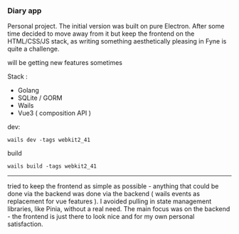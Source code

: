 ### Diary app 

Personal project. The initial version was built on pure Electron. After some time decided to move away from it but keep the frontend on the HTML/CSS/JS stack, as writing something aesthetically pleasing in Fyne is quite a challenge.

will be getting new features sometimes

Stack : 
- Golang
- SQLite / GORM
- Wails 
- Vue3 ( composition API )

dev:
```
wails dev -tags webkit2_41
```

build 
```
wails build -tags webkit2_41
```

---

tried to keep the frontend as simple as possible - anything that could be done via the backend was done via the backend ( wails events as replacement for vue features ). I avoided pulling in state management libraries, like Pinia, without a real need. The main focus was on the backend - the frontend is just there to look nice and for my own personal satisfaction.